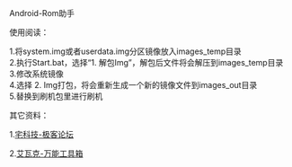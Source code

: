 Android-Rom助手

使用阅读：

1.将system.img或者userdata.img分区镜像放入images_temp目录<br>
2.执行Start.bat，选择“1. 解包Img”，解包后文件将会解压到images_temp目录<br>
3.修改系统镜像<br>
4.选择 2. Img打包，将会重新生成一个新的镜像文件到images_out目录<br>
5.替换到刷机包里进行刷机<br>

其它资料：

1.[宅科技-极客论坛](http://bbs.zecoki.com/)

2.[艾瓦克-万能工具箱](http://down.aiwake.net/)

